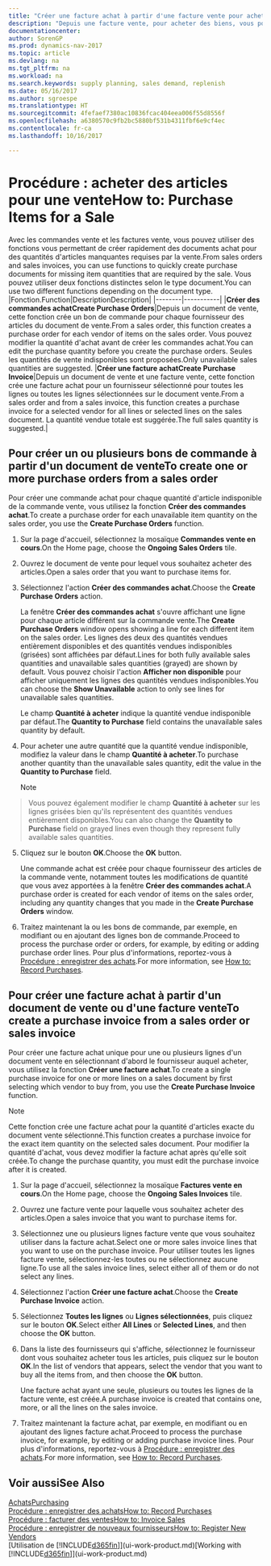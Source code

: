 ```yaml
---
title: "Créer une facture achat à partir d'une facture vente pour acheter des articles pour une vente"
description: "Depuis une facture vente, pour acheter des biens, vous pouvez créer une facture achat pour un fournisseur."
documentationcenter: 
author: SorenGP
ms.prod: dynamics-nav-2017
ms.topic: article
ms.devlang: na
ms.tgt_pltfrm: na
ms.workload: na
ms.search.keywords: supply planning, sales demand, replenish
ms.date: 05/16/2017
ms.author: sgroespe
ms.translationtype: HT
ms.sourcegitcommit: 4fefaef7380ac10836fcac404eea006f55d8556f
ms.openlocfilehash: a6380570c9fb2bc5880bf531b4311fbf6e9cf4ec
ms.contentlocale: fr-ca
ms.lasthandoff: 10/16/2017

---
```

# <a name="how-to-purchase-items-for-a-sale"></a><span data-ttu-id="46909-103">Procédure : acheter des articles pour une vente</span><span class="sxs-lookup"><span data-stu-id="46909-103">How to: Purchase Items for a Sale</span></span>
<span data-ttu-id="46909-104">Avec les commandes vente et les factures vente, vous pouvez utiliser des fonctions vous permettant de créer rapidement des documents achat pour des quantités d'articles manquantes requises par la vente.</span><span class="sxs-lookup"><span data-stu-id="46909-104">From sales orders and sales invoices, you can use functions to quickly create purchase documents for missing item quantities that are required by the sale.</span></span> <span data-ttu-id="46909-105">Vous pouvez utiliser deux fonctions distinctes selon le type document.</span><span class="sxs-lookup"><span data-stu-id="46909-105">You can use two different functions depending on the document type.</span></span>
|<span data-ttu-id="46909-106">Fonction.</span><span class="sxs-lookup"><span data-stu-id="46909-106">Function</span></span>|<span data-ttu-id="46909-107">Description</span><span class="sxs-lookup"><span data-stu-id="46909-107">Description</span></span>|
|--------|-----------|
|<span data-ttu-id="46909-108">**Créer des commandes achat**</span><span class="sxs-lookup"><span data-stu-id="46909-108">**Create Purchase Orders**</span></span>|<span data-ttu-id="46909-109">Depuis un document de vente, cette fonction crée un bon de commande pour chaque fournisseur des articles du document de vente.</span><span class="sxs-lookup"><span data-stu-id="46909-109">From a sales order, this function creates a purchase order for each vendor of items on the sales order.</span></span> <span data-ttu-id="46909-110">Vous pouvez modifier la quantité d'achat avant de créer les commandes achat.</span><span class="sxs-lookup"><span data-stu-id="46909-110">You can edit the purchase quantity before you create the purchase orders.</span></span> <span data-ttu-id="46909-111">Seules les quantités de vente indisponibles sont proposées.</span><span class="sxs-lookup"><span data-stu-id="46909-111">Only unavailable sales quantities are suggested.</span></span>
|<span data-ttu-id="46909-112">**Créer une facture achat**</span><span class="sxs-lookup"><span data-stu-id="46909-112">**Create Purchase Invoice**</span></span>|<span data-ttu-id="46909-113">Depuis un document de vente et une facture vente, cette fonction crée une facture achat pour un fournisseur sélectionné pour toutes les lignes ou toutes les lignes sélectionnées sur le document vente.</span><span class="sxs-lookup"><span data-stu-id="46909-113">From a sales order and from a sales invoice, this function creates a purchase invoice for a selected vendor for all lines or selected lines on the sales document.</span></span> <span data-ttu-id="46909-114">La quantité vendue totale est suggérée.</span><span class="sxs-lookup"><span data-stu-id="46909-114">The full sales quantity is suggested.</span></span>|

## <a name="to-create-one-or-more-purchase-orders-from-a-sales-order"></a><span data-ttu-id="46909-115">Pour créer un ou plusieurs bons de commande à partir d'un document de vente</span><span class="sxs-lookup"><span data-stu-id="46909-115">To create one or more purchase orders from a sales order</span></span>
<span data-ttu-id="46909-116">Pour créer une commande achat pour chaque quantité d'article indisponible de la commande vente, vous utilisez la fonction **Créer des commandes achat**.</span><span class="sxs-lookup"><span data-stu-id="46909-116">To create a purchase order for each unavailable item quantity on the sales order, you use the **Create Purchase Orders** function.</span></span>

1. <span data-ttu-id="46909-117">Sur la page d'accueil, sélectionnez la mosaïque **Commandes vente en cours**.</span><span class="sxs-lookup"><span data-stu-id="46909-117">On the Home page, choose the **Ongoing Sales Orders** tile.</span></span>
2. <span data-ttu-id="46909-118">Ouvrez le document de vente pour lequel vous souhaitez acheter des articles.</span><span class="sxs-lookup"><span data-stu-id="46909-118">Open a sales order that you want to purchase items for.</span></span>
3. <span data-ttu-id="46909-119">Sélectionnez l'action **Créer des commandes achat**.</span><span class="sxs-lookup"><span data-stu-id="46909-119">Choose the **Create Purchase Orders** action.</span></span>

    <span data-ttu-id="46909-120">La fenêtre **Créer des commandes achat** s'ouvre affichant une ligne pour chaque article différent sur la commande vente.</span><span class="sxs-lookup"><span data-stu-id="46909-120">The **Create Purchase Orders** window opens showing a line for each different item on the sales order.</span></span> <span data-ttu-id="46909-121">Les lignes des deux des quantités vendues entièrement disponibles et des quantités vendues indisponibles (grisées) sont affichées par défaut.</span><span class="sxs-lookup"><span data-stu-id="46909-121">Lines for both fully available sales quantities and unavailable sales quantities (grayed) are shown by default.</span></span> <span data-ttu-id="46909-122">Vous pouvez choisir l'action **Afficher non disponible** pour afficher uniquement les lignes des quantités vendues indisponibles.</span><span class="sxs-lookup"><span data-stu-id="46909-122">You can choose the **Show Unavailable** action to only see lines for unavailable sales quantities.</span></span>

    <span data-ttu-id="46909-123">Le champ **Quantité à acheter** indique la quantité vendue indisponible par défaut.</span><span class="sxs-lookup"><span data-stu-id="46909-123">The **Quantity to Purchase** field contains the unavailable sales quantity by default.</span></span>
4. <span data-ttu-id="46909-124">Pour acheter une autre quantité que la quantité vendue indisponible, modifiez la valeur dans le champ **Quantité à acheter**.</span><span class="sxs-lookup"><span data-stu-id="46909-124">To purchase another quantity than the unavailable sales quantity, edit the value in the **Quantity to Purchase** field.</span></span>

    > [!NOTE]  
>   <span data-ttu-id="46909-125">Vous pouvez également modifier le champ **Quantité à acheter** sur les lignes grisées bien qu'ils représentent des quantités vendues entièrement disponibles.</span><span class="sxs-lookup"><span data-stu-id="46909-125">You can also change the **Quantity to Purchase** field on grayed lines even though they represent fully available sales quantities.</span></span>
5. <span data-ttu-id="46909-126">Cliquez sur le bouton **OK**.</span><span class="sxs-lookup"><span data-stu-id="46909-126">Choose the **OK** button.</span></span>

    <span data-ttu-id="46909-127">Une commande achat est créée pour chaque fournisseur des articles de la commande vente, notamment toutes les modifications de quantité que vous avez apportées à la fenêtre **Créer des commandes achat**.</span><span class="sxs-lookup"><span data-stu-id="46909-127">A purchase order is created for each vendor of items on the sales order, including any quantity changes that you made in the **Create Purchase Orders** window.</span></span>
7. <span data-ttu-id="46909-128">Traitez maintenant la ou les bons de commande, par exemple, en modifiant ou en ajoutant des lignes bon de commande.</span><span class="sxs-lookup"><span data-stu-id="46909-128">Proceed to process the purchase order or orders, for example, by editing or adding purchase order lines.</span></span> <span data-ttu-id="46909-129">Pour plus d'informations, reportez-vous à [Procédure : enregistrer des achats](purchasing-how-record-purchases.md).</span><span class="sxs-lookup"><span data-stu-id="46909-129">For more information, see [How to: Record Purchases](purchasing-how-record-purchases.md).</span></span>


## <a name="to-create-a-purchase-invoice-from-a-sales-order-or-sales-invoice"></a><span data-ttu-id="46909-130">Pour créer une facture achat à partir d'un document de vente ou d'une facture vente</span><span class="sxs-lookup"><span data-stu-id="46909-130">To create a purchase invoice from a sales order or sales invoice</span></span>
<span data-ttu-id="46909-131">Pour créer une facture achat unique pour une ou plusieurs lignes d'un document vente en sélectionnant d'abord le fournisseur auquel acheter, vous utilisez la fonction **Créer une facture achat**.</span><span class="sxs-lookup"><span data-stu-id="46909-131">To create a single purchase invoice for one or more lines on a sales document by first selecting which vendor to buy from, you use the **Create Purchase Invoice** function.</span></span>

> [!NOTE]  
>   <span data-ttu-id="46909-132">Cette fonction crée une facture achat pour la quantité d'articles exacte du document vente sélectionné.</span><span class="sxs-lookup"><span data-stu-id="46909-132">This function creates a purchase invoice for the exact item quantity on the selected sales document.</span></span> <span data-ttu-id="46909-133">Pour modifier la quantité d'achat, vous devez modifier la facture achat après qu'elle soit créée.</span><span class="sxs-lookup"><span data-stu-id="46909-133">To change the purchase quantity, you must edit the purchase invoice after it is created.</span></span>  

1. <span data-ttu-id="46909-134">Sur la page d'accueil, sélectionnez la mosaïque **Factures vente en cours**.</span><span class="sxs-lookup"><span data-stu-id="46909-134">On the Home page, choose the **Ongoing Sales Invoices** tile.</span></span>
2. <span data-ttu-id="46909-135">Ouvrez une facture vente pour laquelle vous souhaitez acheter des articles.</span><span class="sxs-lookup"><span data-stu-id="46909-135">Open a sales invoice that you want to purchase items for.</span></span>
3. <span data-ttu-id="46909-136">Sélectionnez une ou plusieurs lignes facture vente que vous souhaitez utiliser dans la facture achat.</span><span class="sxs-lookup"><span data-stu-id="46909-136">Select one or more sales invoice lines that you want to use on the purchase invoice.</span></span> <span data-ttu-id="46909-137">Pour utiliser toutes les lignes facture vente, sélectionnez-les toutes ou ne sélectionnez aucune ligne.</span><span class="sxs-lookup"><span data-stu-id="46909-137">To use all the sales invoice lines, select either all of them or do not select any lines.</span></span>
4. <span data-ttu-id="46909-138">Sélectionnez l'action **Créer une facture achat**.</span><span class="sxs-lookup"><span data-stu-id="46909-138">Choose the **Create Purchase Invoice** action.</span></span>
5. <span data-ttu-id="46909-139">Sélectionnez **Toutes les lignes** ou **Lignes sélectionnées**, puis cliquez sur le bouton **OK**.</span><span class="sxs-lookup"><span data-stu-id="46909-139">Select either **All Lines** or **Selected Lines**, and then choose the **OK** button.</span></span>  
6. <span data-ttu-id="46909-140">Dans la liste des fournisseurs qui s'affiche, sélectionnez le fournisseur dont vous souhaitez acheter tous les articles, puis cliquez sur le bouton **OK**.</span><span class="sxs-lookup"><span data-stu-id="46909-140">In the list of vendors that appears, select the vendor that you want to buy all the items from, and then choose the **OK** button.</span></span>

    <span data-ttu-id="46909-141">Une facture achat ayant une seule, plusieurs ou toutes les lignes de la facture vente, est créée.</span><span class="sxs-lookup"><span data-stu-id="46909-141">A purchase invoice is created that contains one, more, or all the lines on the sales invoice.</span></span>
7. <span data-ttu-id="46909-142">Traitez maintenant la facture achat, par exemple, en modifiant ou en ajoutant des lignes facture achat.</span><span class="sxs-lookup"><span data-stu-id="46909-142">Proceed to process the purchase invoice, for example, by editing or adding purchase invoice lines.</span></span> <span data-ttu-id="46909-143">Pour plus d'informations, reportez-vous à [Procédure : enregistrer des achats](purchasing-how-record-purchases.md).</span><span class="sxs-lookup"><span data-stu-id="46909-143">For more information, see [How to: Record Purchases](purchasing-how-record-purchases.md).</span></span>

## <a name="see-also"></a><span data-ttu-id="46909-144">Voir aussi</span><span class="sxs-lookup"><span data-stu-id="46909-144">See Also</span></span>
[<span data-ttu-id="46909-145">Achats</span><span class="sxs-lookup"><span data-stu-id="46909-145">Purchasing</span></span>](purchasing-manage-purchasing.md)  
[<span data-ttu-id="46909-146">Procédure : enregistrer des achats</span><span class="sxs-lookup"><span data-stu-id="46909-146">How to: Record Purchases</span></span>](purchasing-how-record-purchases.md)  
[<span data-ttu-id="46909-147">Procédure : facturer des ventes</span><span class="sxs-lookup"><span data-stu-id="46909-147">How to: Invoice Sales</span></span>](sales-how-invoice-sales.md)  
[<span data-ttu-id="46909-148">Procédure : enregistrer de nouveaux fournisseurs</span><span class="sxs-lookup"><span data-stu-id="46909-148">How to: Register New Vendors</span></span>](purchasing-how-register-new-vendors.md)  
<span data-ttu-id="46909-149">[Utilisation de [!INCLUDE[d365fin](includes/d365fin_md.md)]](ui-work-product.md)</span><span class="sxs-lookup"><span data-stu-id="46909-149">[Working with [!INCLUDE[d365fin](includes/d365fin_md.md)]](ui-work-product.md)</span></span>

